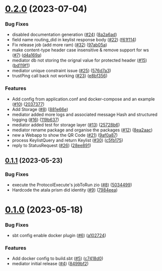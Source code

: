 # [0.2.0](https://github.com/input-output-hk/atala-prism-mediator/compare/prism-mediator-v0.1.1...prism-mediator-v0.2.0) (2023-07-04)


### Bug Fixes

* disabled documentation generation ([#24](https://github.com/input-output-hk/atala-prism-mediator/issues/24)) ([8a2a6ad](https://github.com/input-output-hk/atala-prism-mediator/commit/8a2a6adf712e17caecdbd2b2f06ff5edf68e0a03))
* field name routing_did in keylist response body ([#22](https://github.com/input-output-hk/atala-prism-mediator/issues/22)) ([f61f114](https://github.com/input-output-hk/atala-prism-mediator/commit/f61f1148f033fa3587ab9787bb06428ba14cf6ab))
* Fix release job (add more ram) ([#32](https://github.com/input-output-hk/atala-prism-mediator/issues/32)) ([97ab05a](https://github.com/input-output-hk/atala-prism-mediator/commit/97ab05a943053dce1d789d6aac6d736517c2bfee))
* make content-type header case insensitive & remove support for ws ([#7](https://github.com/input-output-hk/atala-prism-mediator/issues/7)) ([d4a169a](https://github.com/input-output-hk/atala-prism-mediator/commit/d4a169a9ef16b4677bfb31b8785dc79474d9062a))
* mediator db not storing the orignal  value for protected header ([#15](https://github.com/input-output-hk/atala-prism-mediator/issues/15)) ([bd119f1](https://github.com/input-output-hk/atala-prism-mediator/commit/bd119f162b1735d1e7c386e7e421877e19bec7b2))
* mediator unique constraint issue ([#25](https://github.com/input-output-hk/atala-prism-mediator/issues/25)) ([576d7a3](https://github.com/input-output-hk/atala-prism-mediator/commit/576d7a3090598eca325b7c5ddc9834298253ba8b))
* trustPing call back not working ([#23](https://github.com/input-output-hk/atala-prism-mediator/issues/23)) ([e8bf356](https://github.com/input-output-hk/atala-prism-mediator/commit/e8bf356de2b8143e7728e5414e6b2cfc24ae4957))


### Features

* Add config from application.conf and docker-compose and an example ([#10](https://github.com/input-output-hk/atala-prism-mediator/issues/10)) ([2037377](https://github.com/input-output-hk/atala-prism-mediator/commit/203737789a53c9a22d0450564a988518c61f1fc0))
* Add Storage ([#8](https://github.com/input-output-hk/atala-prism-mediator/issues/8)) ([881e66e](https://github.com/input-output-hk/atala-prism-mediator/commit/881e66e9b6d0bbfc49cb0d8ec63583c802257a40))
* mediator  added more logs and associated message Hash and structured logging ([#16](https://github.com/input-output-hk/atala-prism-mediator/issues/16)) ([119b637](https://github.com/input-output-hk/atala-prism-mediator/commit/119b6372ab51ece6ded913b93ea7a607cde9acfe))
* mediator added test for storage layer ([#13](https://github.com/input-output-hk/atala-prism-mediator/issues/13)) ([25728b6](https://github.com/input-output-hk/atala-prism-mediator/commit/25728b6d8aad7cc2143844bad10e2e27bdf5d25f))
* mediator rename package and organise the packages ([#12](https://github.com/input-output-hk/atala-prism-mediator/issues/12)) ([8ea2aac](https://github.com/input-output-hk/atala-prism-mediator/commit/8ea2aaccadf515fe6a7d300c0250d70e38fb3b18))
* new a Webapp to show the QR Code  ([#21](https://github.com/input-output-hk/atala-prism-mediator/issues/21)) ([9af0a87](https://github.com/input-output-hk/atala-prism-mediator/commit/9af0a87cab64b62cb663bbe5bfedf730d09d50de))
* process KeylistQuery and return Keylist ([#30](https://github.com/input-output-hk/atala-prism-mediator/issues/30)) ([c5fb175](https://github.com/input-output-hk/atala-prism-mediator/commit/c5fb17584dc9d464e49589473ee3fe185db0b58f))
* reply to StatusRequest ([#26](https://github.com/input-output-hk/atala-prism-mediator/issues/26)) ([28ee891](https://github.com/input-output-hk/atala-prism-mediator/commit/28ee891999f5174356f245d46812526b044b789b))

## [0.1.1](https://github.com/input-output-hk/atala-prism-mediator/compare/prism-mediator-v0.1.0...prism-mediator-v0.1.1) (2023-05-23)


### Bug Fixes

* execute the ProtocolExecute's jobToRun zio ([#8](https://github.com/input-output-hk/atala-prism-mediator/issues/8)) ([5034499](https://github.com/input-output-hk/atala-prism-mediator/commit/503449991e10a78b82b1094d239703a0c9cd167b))
* Hardcode the atala prism did identity ([#9](https://github.com/input-output-hk/atala-prism-mediator/issues/9)) ([7984eea](https://github.com/input-output-hk/atala-prism-mediator/commit/7984eeacaf6bbd70a58356c3df74ce87b75485bd))

# [0.1.0](https://github.com/input-output-hk/atala-prism-mediator/compare/prism-mediator-v0.0.1...prism-mediator-v0.1.0) (2023-05-18)


### Bug Fixes

* sbt config enable docker plugin ([#6](https://github.com/input-output-hk/atala-prism-mediator/issues/6)) ([a102724](https://github.com/input-output-hk/atala-prism-mediator/commit/a102724bf9ed14f3a51b876c0e6acfbccbc96a6c))


### Features

* Add docker config to build.sbt ([#5](https://github.com/input-output-hk/atala-prism-mediator/issues/5)) ([c7418d0](https://github.com/input-output-hk/atala-prism-mediator/commit/c7418d0b0f17979d20af3ed6d7c8609ec2056c13))
* mediator initial release ([#4](https://github.com/input-output-hk/atala-prism-mediator/issues/4)) ([8499bf2](https://github.com/input-output-hk/atala-prism-mediator/commit/8499bf24d4d94ee30fb917501de4364d2cd6c96e))
